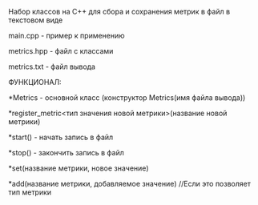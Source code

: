 Набор классов на C++ для сбора и сохранения метрик в файл в текстовом виде

main.cpp - пример к применению

metrics.hpp - файл с классами

metrics.txt - файл вывода

ФУНКЦИОНАЛ:

*Metrics - основной класс (конструктор Metrics(имя файла вывода))

*register_metric<тип значения новой метрики>(название новой метрики)

*start() - начать запись в файл

*stop() - закончить запись в файл

*set(название метрики, новое значение)

*add(название метрики, добавляемое значение) //Если это позволяет тип метрики
